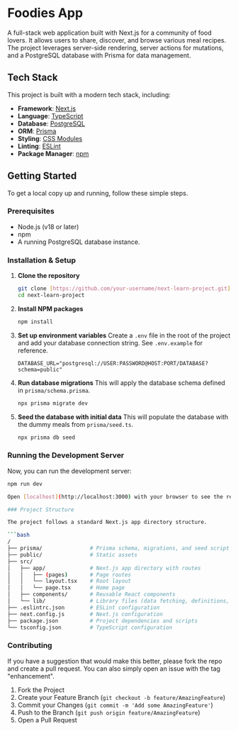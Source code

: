 # Foodies App

A full-stack web application built with Next.js for a community of food lovers. It allows users to share, discover, and browse various meal recipes. The project leverages server-side rendering, server actions for mutations, and a PostgreSQL database with Prisma for data management.

## Tech Stack

This project is built with a modern tech stack, including:

- **Framework**: [Next.js](https://nextjs.org/)
- **Language**: [TypeScript](https://www.typescriptlang.org/)
- **Database**: [PostgreSQL](https://www.postgresql.org/)
- **ORM**: [Prisma](https://www.prisma.io/)
- **Styling**: [CSS Modules](https://github.com/css-modules/css-modules)
- **Linting**: [ESLint](https://eslint.org/)
- **Package Manager**: [npm](https://www.npmjs.com/)

## Getting Started

To get a local copy up and running, follow these simple steps.

### Prerequisites

- Node.js (v18 or later)
- npm
- A running PostgreSQL database instance.

### Installation & Setup

1. **Clone the repository**

   ```sh
   git clone [https://github.com/your-username/next-learn-project.git](https://github.com/your-username/next-learn-project.git)
   cd next-learn-project
   ```

2. **Install NPM packages**

   ```sh
   npm install
   ```

3. **Set up environment variables**
   Create a `.env` file in the root of the project and add your database connection string. See `.env.example` for reference.

   ```env
   DATABASE_URL="postgresql://USER:PASSWORD@HOST:PORT/DATABASE?schema=public"
   ```

4. **Run database migrations**
   This will apply the database schema defined in `prisma/schema.prisma`.

   ```sh
   npx prisma migrate dev
   ```

5. **Seed the database with initial data**
   This will populate the database with the dummy meals from `prisma/seed.ts`.

   ```sh
   npx prisma db seed
   ```

### Running the Development Server

Now, you can run the development server:

````bash
npm run dev

Open [localhost](http://localhost:3000) with your browser to see the result.

### Project Structure

The project follows a standard Next.js app directory structure.

```bash
/
├── prisma/               # Prisma schema, migrations, and seed script
├── public/               # Static assets
├── src/
│   ├── app/              # Next.js app directory with routes
│   │   ├── (pages)       # Page routes
│   │   └── layout.tsx    # Root layout
│   │   └── page.tsx      # Home page
│   ├── components/       # Reusable React components
│   └── lib/              # Library files (data fetching, definitions, etc.)
├── .eslintrc.json        # ESLint configuration
├── next.config.js        # Next.js configuration
├── package.json          # Project dependencies and scripts
└── tsconfig.json         # TypeScript configuration
````

### Contributing

If you have a suggestion that would make this better, please fork the repo and create a pull request. You can also simply open an issue with the tag "enhancement".

1. Fork the Project
2. Create your Feature Branch (`git checkout -b feature/AmazingFeature`)
3. Commit your Changes (`git commit -m 'Add some AmazingFeature'`)
4. Push to the Branch (`git push origin feature/AmazingFeature`)
5. Open a Pull Request
